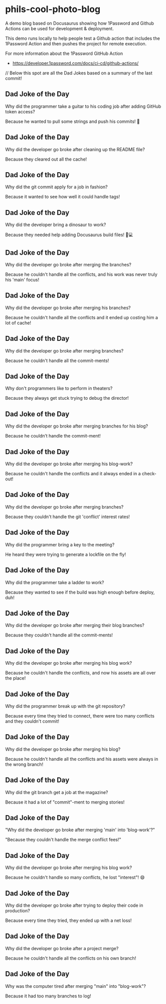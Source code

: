 # phils-cool-photo-blog
A demo blog based on Docusaurus showing how 1Password and Github Actions can be used for development &amp; deployment.


This demo runs locally to help people test a Github action that includes the 1Password Action and then pushes the project for remote execution.

For more information about the 1Password GitHub Action
- https://developer.1password.com/docs/ci-cd/github-actions/

// Below this spot are all the Dad Jokes based on a summary of the last commit!

## Dad Joke of the Day
Why did the programmer take a guitar to his coding job after adding GitHub token access?

Because he wanted to pull some strings and push his commits! 🎸


## Dad Joke of the Day
Why did the developer go broke after cleaning up the README file?

Because they cleared out all the cache!


## Dad Joke of the Day
Why did the git commit apply for a job in fashion?

Because it wanted to see how well it could handle tags!

## Dad Joke of the Day
Why did the developer bring a dinosaur to work?

Because they needed help adding Docusaurus build files! 🦖💻



## Dad Joke of the Day
Why did the developer go broke after merging the branches?

Because he couldn't handle all the conflicts, and his work was never truly his 'main' focus!


## Dad Joke of the Day
Why did the developer go broke after merging his branches?

Because he couldn't handle all the conflicts and it ended up costing him a lot of cache!


## Dad Joke of the Day
Why did the developer go broke after merging branches?

Because he couldn't handle all the commit-ments!


## Dad Joke of the Day
Why don't programmers like to perform in theaters? 

Because they always get stuck trying to debug the director!


## Dad Joke of the Day
Why did the developer go broke after merging branches for his blog?

Because he couldn’t handle the commit-ment!


## Dad Joke of the Day
Why did the developer go broke after merging his blog-work?

Because he couldn't handle the conflicts and it always ended in a check-out!


## Dad Joke of the Day
Why did the developer go broke after merging branches?

Because they couldn't handle the git 'conflict' interest rates!


## Dad Joke of the Day
Why did the programmer bring a key to the meeting?

He heard they were trying to generate a lockfile on the fly!


## Dad Joke of the Day
Why did the programmer take a ladder to work?

Because they wanted to see if the build was high enough before deploy, duh!


## Dad Joke of the Day
Why did the developer go broke after merging their blog branches?

Because they couldn't handle all the commit-ments!


## Dad Joke of the Day
Why did the developer go broke after merging his blog work?

Because he couldn't handle the conflicts, and now his assets are all over the place!


## Dad Joke of the Day
Why did the programmer break up with the git repository?

Because every time they tried to connect, there were too many conflicts and they couldn't commit!


## Dad Joke of the Day
Why did the developer go broke after merging his blog?

Because he couldn't handle all the conflicts and his assets were always in the wrong branch!

## Dad Joke of the Day
Why did the git branch get a job at the magazine?

Because it had a lot of "commit"-ment to merging stories!


## Dad Joke of the Day
"Why did the developer go broke after merging 'main' into 'blog-work'?"

"Because they couldn't handle the merge conflict fees!"


## Dad Joke of the Day
Why did the developer go broke after merging his blog work?

Because he couldn't handle so many conflicts, he lost "interest"! 😄


## Dad Joke of the Day
Why did the developer go broke after trying to deploy their code in production?

Because every time they tried, they ended up with a net loss!


## Dad Joke of the Day
Why did the developer go broke after a project merge?

Because he couldn't handle all the conflicts on his own branch!

## Dad Joke of the Day
Why was the computer tired after merging "main" into "blog-work"?

Because it had too many branches to log!
